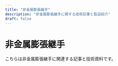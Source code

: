 ```yaml
---
title: "非金属膨張継手"
description: "非金属膨張継手に関する技術記事と製品紹介"
draft: false
---
```


# 非金属膨張継手

こちらは非金属膨張継手に関連する記事と技術資料です。